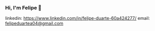 ### Hi, I'm Felipe 👋

<!--
**felipeduartea/felipeduartea** is a ✨ _special_ ✨ repository because its `README.md` (this file) appears on your GitHub profile.

Here are some ideas to get you started:

- 🔭 I’m currently a member of Tril-Lab
- 🌱 I’m interested in Machine Learning, Temporal Series & Data.
- 📫 How to reach me: ...-->  
linkedin: https://www.linkedin.com/in/felipe-duarte-60a424277/ 
email: felipeduartea04@gmail.com
